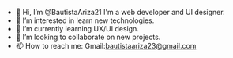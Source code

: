 - 👋 Hi, I’m @BautistaAriza21 I'm a web developer and UI designer.
- 👀 I’m interested in learn new technologies.
- 🌱 I’m currently learning UX/UI design.
- 💞️ I’m looking to collaborate on new projects.
- 📫 How to reach me: Gmail:bautistaariza23@gmail.com


<!---
BautistaAriza21/BautistaAriza21 is a ✨ special ✨ repository because its `README.md` (this file) appears on your GitHub profile.
You can click the Preview link to take a look at your changes.
--->
